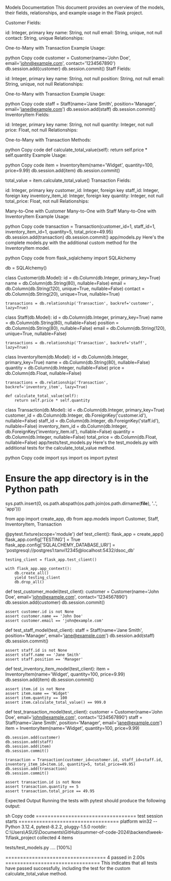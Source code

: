Models Documentation
This document provides an overview of the models, their fields, relationships, and example usage in the Flask project.

Customer
Fields:

id: Integer, primary key
name: String, not null
email: String, unique, not null
contact: String, unique
Relationships:

One-to-Many with Transaction
Example Usage:

python
Copy code
customer = Customer(name='John Doe', email='john@example.com', contact='1234567890')
db.session.add(customer)
db.session.commit()
Staff
Fields:

id: Integer, primary key
name: String, not null
position: String, not null
email: String, unique, not null
Relationships:

One-to-Many with Transaction
Example Usage:

python
Copy code
staff = Staff(name='Jane Smith', position='Manager', email='jane@example.com')
db.session.add(staff)
db.session.commit()
InventoryItem
Fields:

id: Integer, primary key
name: String, not null
quantity: Integer, not null
price: Float, not null
Relationships:

One-to-Many with Transaction
Methods:

python
Copy code
def calculate_total_value(self):
    return self.price * self.quantity
Example Usage:

python
Copy code
item = InventoryItem(name='Widget', quantity=100, price=9.99)
db.session.add(item)
db.session.commit()

total_value = item.calculate_total_value()
Transaction
Fields:

id: Integer, primary key
customer_id: Integer, foreign key
staff_id: Integer, foreign key
inventory_item_id: Integer, foreign key
quantity: Integer, not null
total_price: Float, not null
Relationships:

Many-to-One with Customer
Many-to-One with Staff
Many-to-One with InventoryItem
Example Usage:

python
Copy code
transaction = Transaction(customer_id=1, staff_id=1, inventory_item_id=1, quantity=5, total_price=49.95)
db.session.add(transaction)
db.session.commit()
app/models.py
Here's the complete models.py with the additional custom method for the InventoryItem model.

python
Copy code
from flask_sqlalchemy import SQLAlchemy

db = SQLAlchemy()

class Customer(db.Model):
    id = db.Column(db.Integer, primary_key=True)
    name = db.Column(db.String(80), nullable=False)
    email = db.Column(db.String(120), unique=True, nullable=False)
    contact = db.Column(db.String(20), unique=True, nullable=True)

    transactions = db.relationship('Transaction', backref='customer', lazy=True)

class Staff(db.Model):
    id = db.Column(db.Integer, primary_key=True)
    name = db.Column(db.String(80), nullable=False)
    position = db.Column(db.String(80), nullable=False)
    email = db.Column(db.String(120), unique=True, nullable=False)

    transactions = db.relationship('Transaction', backref='staff', lazy=True)

class InventoryItem(db.Model):
    id = db.Column(db.Integer, primary_key=True)
    name = db.Column(db.String(80), nullable=False)
    quantity = db.Column(db.Integer, nullable=False)
    price = db.Column(db.Float, nullable=False)

    transactions = db.relationship('Transaction', backref='inventory_item', lazy=True)

    def calculate_total_value(self):
        return self.price * self.quantity

class Transaction(db.Model):
    id = db.Column(db.Integer, primary_key=True)
    customer_id = db.Column(db.Integer, db.ForeignKey('customer.id'), nullable=False)
    staff_id = db.Column(db.Integer, db.ForeignKey('staff.id'), nullable=False)
    inventory_item_id = db.Column(db.Integer, db.ForeignKey('inventory_item.id'), nullable=False)
    quantity = db.Column(db.Integer, nullable=False)
    total_price = db.Column(db.Float, nullable=False)
app/tests/test_models.py
Here's the test_models.py with additional tests for the calculate_total_value method.

python
Copy code
import sys
import os
import pytest

# Ensure the app directory is in the Python path
sys.path.insert(0, os.path.abspath(os.path.join(os.path.dirname(__file__), '..', 'app')))

from app import create_app, db
from app.models import Customer, Staff, InventoryItem, Transaction

@pytest.fixture(scope='module')
def test_client():
    flask_app = create_app()
    flask_app.config['TESTING'] = True
    flask_app.config['SQLALCHEMY_DATABASE_URI'] = 'postgresql://postgres1:tanvi12345@localhost:5432/dsoc_db'

    testing_client = flask_app.test_client()

    with flask_app.app_context():
        db.create_all()
        yield testing_client
        db.drop_all()

def test_customer_model(test_client):
    customer = Customer(name='John Doe', email='john@example.com', contact='1234567890')
    db.session.add(customer)
    db.session.commit()

    assert customer.id is not None
    assert customer.name == 'John Doe'
    assert customer.email == 'john@example.com'

def test_staff_model(test_client):
    staff = Staff(name='Jane Smith', position='Manager', email='jane@example.com')
    db.session.add(staff)
    db.session.commit()

    assert staff.id is not None
    assert staff.name == 'Jane Smith'
    assert staff.position == 'Manager'

def test_inventory_item_model(test_client):
    item = InventoryItem(name='Widget', quantity=100, price=9.99)
    db.session.add(item)
    db.session.commit()

    assert item.id is not None
    assert item.name == 'Widget'
    assert item.quantity == 100
    assert item.calculate_total_value() == 999.0

def test_transaction_model(test_client):
    customer = Customer(name='John Doe', email='john@example.com', contact='1234567890')
    staff = Staff(name='Jane Smith', position='Manager', email='jane@example.com')
    item = InventoryItem(name='Widget', quantity=100, price=9.99)

    db.session.add(customer)
    db.session.add(staff)
    db.session.add(item)
    db.session.commit()

    transaction = Transaction(customer_id=customer.id, staff_id=staff.id, inventory_item_id=item.id, quantity=5, total_price=49.95)
    db.session.add(transaction)
    db.session.commit()

    assert transaction.id is not None
    assert transaction.quantity == 5
    assert transaction.total_price == 49.95
Expected Output
Running the tests with pytest should produce the following output:

sh
Copy code
================================== test session starts ==================================
platform win32 -- Python 3.12.4, pytest-8.2.2, pluggy-1.5.0
rootdir: C:\Users\ASUS\Documents\GitHub\summer-of-code-2024\backend\week-1\flask_project
collected 4 items

tests/test_models.py ....                                                          [100%]

================================== 4 passed in 2.00s ================================
This indicates that all tests have passed successfully, including the test for the custom calculate_total_value method.